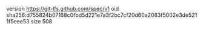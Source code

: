 version https://git-lfs.github.com/spec/v1
oid sha256:d755824b07168c0fbd5d221e7a3f2bc7cf20d60a2083f5002e3de5211f5eee53
size 508
